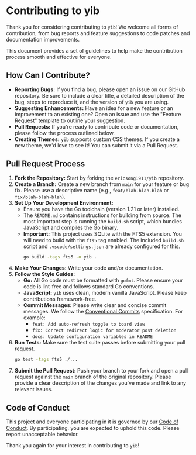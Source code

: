 # Contributing to yib

Thank you for considering contributing to `yib`! We welcome all forms of contribution, from bug reports and feature suggestions to code patches and documentation improvements.

This document provides a set of guidelines to help make the contribution process smooth and effective for everyone.

## How Can I Contribute?

*   **Reporting Bugs:** If you find a bug, please open an issue on our GitHub repository. Be sure to include a clear title, a detailed description of the bug, steps to reproduce it, and the version of `yib` you are using.
*   **Suggesting Enhancements:** Have an idea for a new feature or an improvement to an existing one? Open an issue and use the "Feature Request" template to outline your suggestion.
*   **Pull Requests:** If you're ready to contribute code or documentation, please follow the process outlined below.
*   **Creating Themes:** `yib` supports custom CSS themes. If you create a new theme, we'd love to see it! You can submit it via a Pull Request.

## Pull Request Process

1.  **Fork the Repository:** Start by forking the `ericsong1911/yib` repository.
2.  **Create a Branch:** Create a new branch from `main` for your feature or bug fix. Please use a descriptive name (e.g., `feat/blah-blah-blah` or `fix/blah-blah-blah`).
3.  **Set Up Your Development Environment:**
    *   Ensure you have the Go toolchain (version 1.21 or later) installed.
    *   The `README.md` contains instructions for building from source. The most important step is running the `build.sh` script, which bundles JavaScript and compiles the Go binary.
    *   **Important:** This project uses SQLite with the FTS5 extension. You will need to build with the `fts5` tag enabled. The included `build.sh` script and `.vscode/settings.json` are already configured for this.
        ```bash
        go build -tags fts5 -o yib .
        ```
4.  **Make Your Changes:** Write your code and/or documentation.
5.  **Follow the Style Guides:**
    *   **Go:** All Go code must be formatted with `gofmt`. Please ensure your code is lint-free and follows standard Go conventions.
    *   **JavaScript:** `yib` uses clean, modern vanilla JavaScript. Please keep contributions framework-free.
    *   **Commit Messages:** Please write clear and concise commit messages. We follow the [Conventional Commits](https://www.conventionalcommits.org/) specification. For example:
        *   `feat: Add auto-refresh toggle to board view`
        *   `fix: Correct redirect logic for moderator post deletion`
        *   `docs: Update configuration variables in README`
6.  **Run Tests:** Make sure the test suite passes before submitting your pull request.
    ```bash
    go test -tags fts5 ./...
    ```
7.  **Submit the Pull Request:** Push your branch to your fork and open a pull request against the `main` branch of the original repository. Please provide a clear description of the changes you've made and link to any relevant issues.

## Code of Conduct

This project and everyone participating in it is governed by our [Code of Conduct](CODE_OF_CONDUCT.md). By participating, you are expected to uphold this code. Please report unacceptable behavior.

Thank you again for your interest in contributing to `yib`!